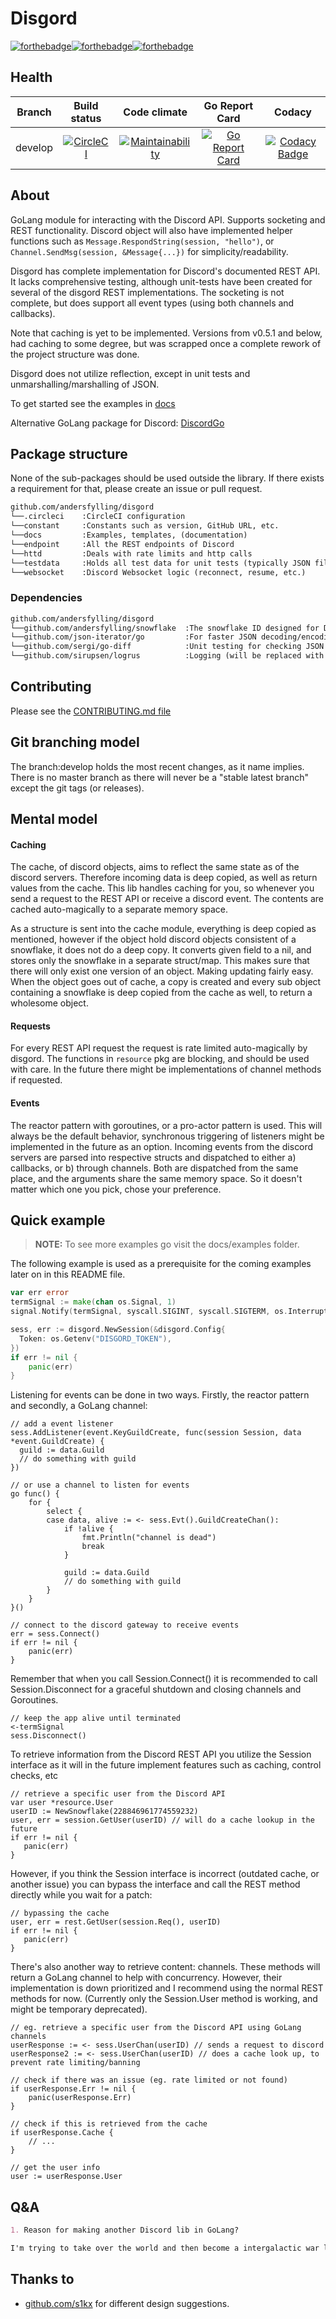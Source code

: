 # Disgord
[![forthebadge](https://forthebadge.com/images/badges/made-with-go.svg)](https://forthebadge.com)[![forthebadge](https://forthebadge.com/images/badges/contains-technical-debt.svg)](https://forthebadge.com)[![forthebadge](https://forthebadge.com/images/badges/for-you.svg)](https://forthebadge.com)

## Health
| Branch       | Build status  | Code climate | Go Report Card | Codacy |
| ------------ |:-------------:|:---------------:|:-------------:|:----------------:|
| develop     | [![CircleCI](https://circleci.com/gh/andersfylling/disgord/tree/develop.svg?style=shield)](https://circleci.com/gh/andersfylling/disgord/tree/develop) | [![Maintainability](https://api.codeclimate.com/v1/badges/687d02ca069eba704af9/maintainability)](https://codeclimate.com/github/andersfylling/disgord/maintainability) | [![Go Report Card](https://goreportcard.com/badge/github.com/andersfylling/disgord)](https://goreportcard.com/report/github.com/andersfylling/disgord) | [![Codacy Badge](https://api.codacy.com/project/badge/Grade/a8b2edae3c114dadb7946afdc4105a51)](https://www.codacy.com/project/andersfylling/disgord/dashboard?utm_source=github.com&amp;utm_medium=referral&amp;utm_content=andersfylling/disgord&amp;utm_campaign=Badge_Grade_Dashboard) |



## About
GoLang module for interacting with the Discord API. Supports socketing and REST functionality. Discord object will also have implemented helper functions such as `Message.RespondString(session, "hello")`, or `Channel.SendMsg(session, &Message{...})` for simplicity/readability.

Disgord has complete implementation for Discord's documented REST API. It lacks comprehensive testing, although unit-tests have been created for several of the disgord REST implementations. The socketing is not complete, but does support all event types (using both channels and callbacks).

Note that caching is yet to be implemented. Versions from v0.5.1 and below, had caching to some degree, but was scrapped once a complete rework of the project structure was done.

Disgord does not utilize reflection, except in unit tests and unmarshalling/marshalling of JSON.

To get started see the examples in [docs](docs/examples)

Alternative GoLang package for Discord: [DiscordGo](https://github.com/bwmartin/discordgo)

## Package structure
None of the sub-packages should be used outside the library. If there exists a requirement for that, please create an issue or pull request.
```Markdown
github.com/andersfylling/disgord
└──.circleci    :CircleCI configuration
└──constant     :Constants such as version, GitHub URL, etc.
└──docs         :Examples, templates, (documentation)
└──endpoint     :All the REST endpoints of Discord
└──httd         :Deals with rate limits and http calls
└──testdata     :Holds all test data for unit tests (typically JSON files)
└──websocket    :Discord Websocket logic (reconnect, resume, etc.)
```

### Dependencies
```Markdown
github.com/andersfylling/disgord
└──github.com/andersfylling/snowflake  :The snowflake ID designed for Discord
└──github.com/json-iterator/go         :For faster JSON decoding/encoding
└──github.com/sergi/go-diff            :Unit testing for checking JSON encoding/decoding of structs
└──github.com/sirupsen/logrus          :Logging (will be replaced with a simplified interface for DI)
```

## Contributing
Please see the [CONTRIBUTING.md file](CONTRIBUTING.md)

## Git branching model
The branch:develop holds the most recent changes, as it name implies. There is no master branch as there will never be a "stable latest branch" except the git tags (or releases).

## Mental model
#### Caching
The cache, of discord objects, aims to reflect the same state as of the discord servers. Therefore incoming data is deep copied, as well as return values from the cache. This lib handles caching for you, so whenever you send a request to the REST API or receive a discord event. The contents are cached auto-magically to a separate memory space.

As a structure is sent into the cache module, everything is deep copied as mentioned, however if the object hold discord objects consistent of a snowflake, it does not do a deep copy. It converts given field to a nil, and stores only the snowflake in a separate struct/map. This makes sure that there will only exist one version of an object. Making updating fairly easy.
When the object goes out of cache, a copy is created and every sub object containing a snowflake is deep copied from the cache as well, to return a wholesome object.

#### Requests
For every REST API request the request is rate limited auto-magically by disgord. The functions in `resource` pkg are blocking, and should be used with care. In the future there might be implementations of channel methods if requested.

#### Events
The reactor pattern with goroutines, or a pro-actor pattern is used. This will always be the default behavior, synchronous triggering of listeners might be implemented in the future as an option.
Incoming events from the discord servers are parsed into respective structs and dispatched to either a) callbacks, or b) through channels. Both are dispatched from the same place, and the arguments share the same memory space. So it doesn't matter which one you pick, chose your preference.

## Quick example
> **NOTE:** To see more examples go visit the docs/examples folder.

The following example is used as a prerequisite for the coming examples later on in this README file.
```go
var err error
termSignal := make(chan os.Signal, 1)
signal.Notify(termSignal, syscall.SIGINT, syscall.SIGTERM, os.Interrupt, os.Kill)

sess, err := disgord.NewSession(&disgord.Config{
  Token: os.Getenv("DISGORD_TOKEN"),
})
if err != nil {
    panic(err)
}
```

Listening for events can be done in two ways. Firstly, the reactor pattern and secondly, a GoLang channel:
```GoLang
// add a event listener
sess.AddListener(event.KeyGuildCreate, func(session Session, data *event.GuildCreate) {
  guild := data.Guild
  // do something with guild
})

// or use a channel to listen for events
go func() {
    for {
        select {
        case data, alive := <- sess.Evt().GuildCreateChan():
            if !alive {
                fmt.Println("channel is dead")
                break
            }

            guild := data.Guild
            // do something with guild
        }
    }
}()

// connect to the discord gateway to receive events
err = sess.Connect()
if err != nil {
    panic(err)
}
```

Remember that when you call Session.Connect() it is recommended to call Session.Disconnect for a graceful shutdown and closing channels and Goroutines.
```GoLang
// keep the app alive until terminated
<-termSignal
sess.Disconnect()
```

To retrieve information from the Discord REST API you utilize the Session interface as it will in the future implement features such as caching, control checks, etc
```GoLang
// retrieve a specific user from the Discord API
var user *resource.User
userID := NewSnowflake(228846961774559232)
user, err = session.GetUser(userID) // will do a cache lookup in the future
if err != nil {
   panic(err)
}
```
However, if you think the Session interface is incorrect (outdated cache, or another issue) you can bypass the interface and call the REST method directly while you wait for a patch:
```GoLang
// bypassing the cache
user, err = rest.GetUser(session.Req(), userID)
if err != nil {
   panic(err)
}
```

There's also another way to retrieve content: channels. These methods will return a GoLang channel to help with concurrency. However, their implementation is down prioritized and I recommend using the normal REST methods for now. (Currently only the Session.User method is working, and might be temporary deprecated).
```GoLang
// eg. retrieve a specific user from the Discord API using GoLang channels
userResponse := <- sess.UserChan(userID) // sends a request to discord
userResponse2 := <- sess.UserChan(userID) // does a cache look up, to prevent rate limiting/banning

// check if there was an issue (eg. rate limited or not found)
if userResponse.Err != nil {
    panic(userResponse.Err)
}

// check if this is retrieved from the cache
if userResponse.Cache {
    // ...
}

// get the user info
user := userResponse.User
```

## Q&A

```Markdown
1. Reason for making another Discord lib in GoLang?

I'm trying to take over the world and then become a intergalactic war lord. Have to start somewhere.
```







## Thanks to
* [github.com/s1kx](https://github.com/s1kx) for different design suggestions.
